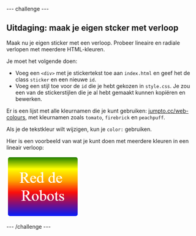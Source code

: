 \--- challenge \---

## Uitdaging: maak je eigen stcker met verloop

Maak nu je eigen sticker met een verloop. Probeer lineaire en radiale verlopen met meerdere HTML-kleuren.

Je moet het volgende doen:

+ Voeg een `<div>` met je stickertekst toe aan `index.html` en geef het de class `sticker` en een nieuwe `id`.
+ Voeg een stijl toe voor de `id` die je hebt gekozen in `style.css`. Je zou een van de stickerstijlen die je al hebt gemaakt kunnen kopiëren en bewerken. 

Er is een lijst met alle kleurnamen die je kunt gebruiken: [jumpto.cc/web-colours](http://jumpto.cc/web-colours), met kleurnamen zoals `tomato`, `firebrick` en `peachpuff`.

Als je de tekstkleur wilt wijzigen, kun je `color:` gebruiken.

Hier is een voorbeeld van wat je kunt doen met meerdere kleuren in een lineair verloop:

![screenshot](images/stickers-save-robots.png)

\--- /challenge \---